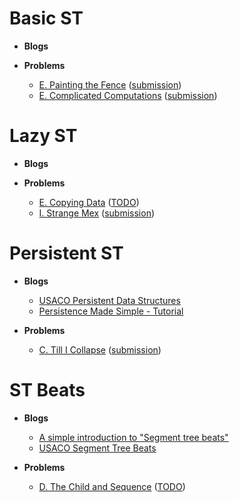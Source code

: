 # Basic ST
* __Blogs__



* __Problems__

  * [E. Painting the Fence](https://codeforces.com/gym/101911/problem/E) ([submission](https://codeforces.com/gym/101911/submission/144164422))
  * [E. Complicated Computations](https://codeforces.com/contest/1436/problem/E) ([submission](https://codeforces.com/contest/1436/submission/144076353))


# Lazy ST
* __Blogs__



* __Problems__

  * [E. Copying Data](https://codeforces.com/problemset/problem/292/E) ([TODO]())
  * [I. Strange Mex](https://codeforces.com/gym/102862/problem/I) ([submission](https://codeforces.com/gym/102862/submission/143921192))


# Persistent ST
* __Blogs__

  * [USACO Persistent Data Structures](https://usaco.guide/adv/persistent?lang=cpp)
  * [Persistence Made Simple - Tutorial](https://discuss.codechef.com/t/persistence-made-simple-tutorial/14915/4)


* __Problems__

  * [C. Till I Collapse](https://codeforces.com/contest/786/problem/C) ([submission](https://codeforces.com/contest/786/submission/172295333))



# ST Beats
* __Blogs__

  * [A simple introduction to "Segment tree beats"](https://codeforces.com/blog/entry/57319)
  * [USACO Segment Tree Beats](https://usaco.guide/adv/segtree-beats?lang=cpp)


* __Problems__

  * [D. The Child and Sequence](https://codeforces.com/contest/438/problem/D) ([TODO]())
